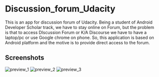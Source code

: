 # Discussion_forum_Udacity
This is an app for discussion forum of Udacity. Being a student of Android Developer Scholar track, we have to stay online on Forum, but the problem is that to access DIscussion Forum or K/A Discourse we have to have a laptop/pc or use Google chrome on phone. So, this application is based on Android platform and the motive is to provide direct access to the forum.

## Screenshots
![preview_1](https://user-images.githubusercontent.com/15217195/37863410-b86d4818-2f83-11e8-8c1b-00b7cc3e2ae8.png)
![preview_2](https://user-images.githubusercontent.com/15217195/37863411-b93b9e7a-2f83-11e8-95fd-8d4f83bd9f19.png)
![preview_3](https://user-images.githubusercontent.com/15217195/37863412-b9f54b9a-2f83-11e8-86e1-9d8cc58bc26d.png)
